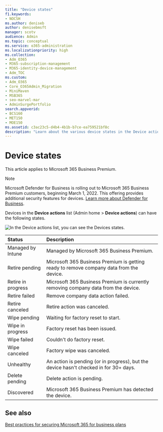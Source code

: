 ```yaml
---
title: "Device states"
f1.keywords:
- NOCSH
ms.author: deniseb
author: denisebmsft
manager: scotv
audience: Admin
ms.topic: conceptual
ms.service: o365-administration
ms.localizationpriority: high
ms.collection: 
- Adm_O365
- M365-subscription-management 
- M365-identity-device-management
- Adm_TOC
ms.custom:
- Adm_O365
- Core_O365Admin_Migration
- MiniMaven
- MSB365
- seo-marvel-mar
- AdminSurgePortfolio
search.appverid:
- BCS160
- MET150
- MOE150
ms.assetid: c3ac23c5-d4b4-4b1b-b7ce-ea759521bf8c
description: "Learn about the various device states in the Device actions list in Admin home in Microsoft 365 for business."
---
```


# Device states

This article applies to Microsoft 365 Business Premium.

> [!NOTE]
> Microsoft Defender for Business is rolling out to Microsoft 365 Business Premium customers, beginning March 1, 2022. This offering provides additional security features for devices. [Learn more about Defender for Business](../security/defender-business/mdb-overview.md).

Devices in the **Device actions** list (Admin home \> **Device actions**) can have the following states.
  
![In the Device actions list, you can see the Devices states.](./../media/a621c47e-45d9-4e1a-beb9-c03254d40c1d.png)
  
|**Status**|**Description**|
|:-----|:-----|
|Managed by Intune  |Managed by Microsoft 365 Business Premium.  |
|Retire pending  |Microsoft 365 Business Premium is getting ready to remove company data from the device.  |
|Retire in progress  |Microsoft 365 Business Premium is currently removing company data from the device.  |
|Retire failed  | Remove company data action failed.  |
|Retire canceled  |Retire action was canceled.  |
|Wipe pending  |Waiting for factory reset to start.  |
|Wipe in progress  |Factory reset has been issued.  |
|Wipe failed  |Couldn't do factory reset.  |
|Wipe canceled  |Factory wipe was canceled.  |
|Unhealthy  |An action is pending (or in progress), but the device hasn't checked in for 30+ days.  |
|Delete pending  |Delete action is pending.  |
|Discovered  |Microsoft 365 Business Premium has detected the device.  |
   

## See also

[Best practices for securing Microsoft 365 for business plans](../admin/security-and-compliance/secure-your-business-data.md)